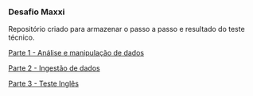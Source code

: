 ### Desafio Maxxi

Repositório criado para armazenar o passo a passo e resultado do teste técnico.

[Parte 1 - Análise e manipulação de dados](./pt1/)

[Parte 2 - Ingestão de dados](./pt2/)

[Parte 3 - Teste Inglês]()